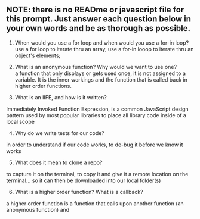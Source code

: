 ## NOTE: there is no READme or javascript file for this prompt. Just answer each question below in your own words and be as thorough as possible.

1. When would you use a for loop and when would you use a for-in loop?
use a for loop to iterate thru an array,
 use a for-in looop to iterate thru an object's elements;

2. What is an anonymous function? Why would we want to use one?  
a function that only displays or gets used once, it is not assigned to a variable.  It is the inner workings and the function that is called back in higher order functions.

3. What is an IIFE, and how is it written?

Immediately Invoked Function Expression, is a common JavaScript design pattern used by most popular libraries  to place all library code inside of a local scope

4. Why do we write tests for our code?

in order to understand if our code works, to de-bug it before we know it works

5. What does it mean to clone a repo?

to capture it on the terminal, to copy it and give it a remote location on the terminal... so it can then be downloaded into our local folder(s)

6. What is a higher order function? What is a callback?

a higher order function is a function that calls upon another function (an anonymous function) and 
